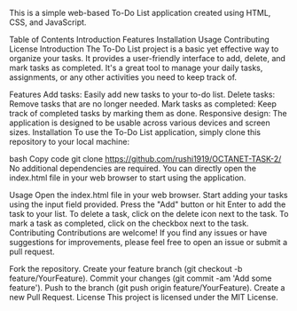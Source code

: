 This is a simple web-based To-Do List application created using HTML, CSS, and JavaScript.

Table of Contents
Introduction
Features
Installation
Usage
Contributing
License
Introduction
The To-Do List project is a basic yet effective way to organize your tasks. It provides a user-friendly interface to add, delete, and mark tasks as completed. It's a great tool to manage your daily tasks, assignments, or any other activities you need to keep track of.

Features
Add tasks: Easily add new tasks to your to-do list.
Delete tasks: Remove tasks that are no longer needed.
Mark tasks as completed: Keep track of completed tasks by marking them as done.
Responsive design: The application is designed to be usable across various devices and screen sizes.
Installation
To use the To-Do List application, simply clone this repository to your local machine:

bash
Copy code
git clone <https://github.com/rushi1919/OCTANET-TASK-2/>
No additional dependencies are required. You can directly open the index.html file in your web browser to start using the application.

Usage
Open the index.html file in your web browser.
Start adding your tasks using the input field provided.
Press the "Add" button or hit Enter to add the task to your list.
To delete a task, click on the delete icon next to the task.
To mark a task as completed, click on the checkbox next to the task.
Contributing
Contributions are welcome! If you find any issues or have suggestions for improvements, please feel free to open an issue or submit a pull request.

Fork the repository.
Create your feature branch (git checkout -b feature/YourFeature).
Commit your changes (git commit -am 'Add some feature').
Push to the branch (git push origin feature/YourFeature).
Create a new Pull Request.
License
This project is licensed under the MIT License.
